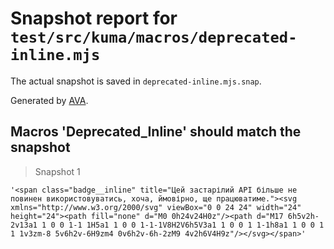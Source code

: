 # Snapshot report for `test/src/kuma/macros/deprecated-inline.mjs`

The actual snapshot is saved in `deprecated-inline.mjs.snap`.

Generated by [AVA](https://avajs.dev).

## Macros 'Deprecated_Inline' should match the snapshot

> Snapshot 1

    '<span class="badge__inline" title="Цей застарілий API більше не повинен використовуватись, хоча, ймовірно, ще працюватиме."><svg xmlns="http://www.w3.org/2000/svg" viewBox="0 0 24 24" width="24" height="24"><path fill="none" d="M0 0h24v24H0z"/><path d="M17 6h5v2h-2v13a1 1 0 0 1-1 1H5a1 1 0 0 1-1-1V8H2V6h5V3a1 1 0 0 1 1-1h8a1 1 0 0 1 1 1v3zm-8 5v6h2v-6H9zm4 0v6h2v-6h-2zM9 4v2h6V4H9z"/></svg></span>'
